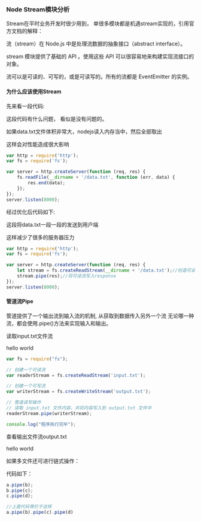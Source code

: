 ### Node Stream模块分析


Stream在平时业务开发时很少用到， 单很多模块都是机遇stream实现的，引用官方文档的解释：

流（stream）在 Node.js 中是处理流数据的抽象接口（abstract interface）。

stream 模块提供了基础的 API 。使用这些 API 可以很容易地来构建实现流接口的对象。

流可以是可读的、可写的，或是可读写的。所有的流都是 EventEmitter 的实例。



#### 为什么应该使用Stream

先来看一段代码:

这段代码有什么问题， 看似是没有问题的。

如果data.txt文件体积非常大，nodejs读入内存当中，然后全部取出

这样会对性能造成很大影响

```js
var http = require('http');
var fs = require('fs');

var server = http.createServer(function (req, res) {
    fs.readFile(__dirname + '/data.txt', function (err, data) {
        res.end(data);
    });
});
server.listen(8000);
```


经过优化后代码如下:

这段将data.txt一段一段的发送到用户端

这样减少了很多的服务器压力

```js
var http = require('http');
var fs = require('fs');

var server = http.createServer(function (req, res) {
    let stream = fs.createReadStream(__dirname + '/data.txt');//创造可读流
    stream.pipe(res);//将可读流写入response
});
server.listen(8000);
```


#### 管道流Pipe
管道提供了一个输出流到输入流的机制, 从获取到数据传入另外一个流
无论哪一种流，都会使用.pipe()方法来实现输入和输出。

读取input.txt文件流 

hello world 

```js
var fs = require("fs");

// 创建一个可读流
var readerStream = fs.createReadStream('input.txt');

// 创建一个可写流
var writerStream = fs.createWriteStream('output.txt');

// 管道读写操作
// 读取 input.txt 文件内容，并将内容写入到 output.txt 文件中
readerStream.pipe(writerStream);

console.log("程序执行完毕");
```
查看输出文件流output.txt

hello world

如果多文件还可进行链式操作：

代码如下：
```js
a.pipe(b);
b.pipe(c);
c.pipe(d);

//上面代码等价于这样
a.pipe(b).pipe(c).pipe(d)
```

